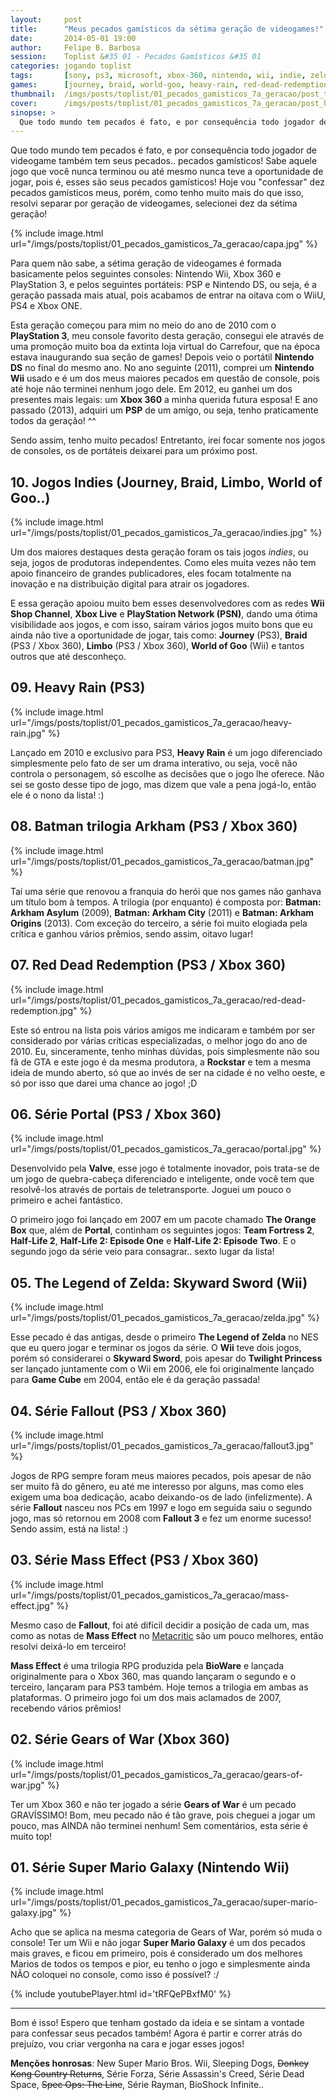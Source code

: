 ```yaml
---
layout:     post
title:      "Meus pecados gamísticos da sétima geração de videogames!"
date:       2014-05-01 19:00
author:     Felipe B. Barbosa
session:    Toplist &#35 01 - Pecados Gamísticos &#35 01
categories: jogando toplist
tags:       [sony, ps3, microsoft, xbox-360, nintendo, wii, indie, zelda, lists, especial]
games:      [journey, braid, world-goo, heavy-rain, red-dead-redemption, portal, zelda-skyward-sword, fallout-3, fallout-new-vegas, gears-of-war, new-super-mario, super-mario-galaxy]
thumbnail:  /imgs/posts/toplist/01_pecados_gamisticos_7a_geracao/post_thumbnail.jpg
cover:      /imgs/posts/toplist/01_pecados_gamisticos_7a_geracao/post_header.jpg
sinopse: >
  Que todo mundo tem pecados é fato, e por consequência todo jogador de videogame também tem seus pecados.. pecados gamísticos! Sabe aquele jogo que você nunca terminou ou até mesmo nunca teve a oportunidade de jogar, pois é, esses são seus pecados gamísticos! Hoje vou "confessar" dez pecados gamísticos meus, porém, como tenho muito mais do que isso, resolvi separar por geração de videogames, selecionei dez da sétima geração!
---
```

Que todo mundo tem pecados é fato, e por consequência todo jogador de videogame também tem seus pecados.. pecados gamísticos! Sabe aquele jogo que você nunca terminou ou até mesmo nunca teve a oportunidade de jogar, pois é, esses são seus pecados gamísticos! Hoje vou "confessar" dez pecados gamísticos meus, porém, como tenho muito mais do que isso, resolvi separar por geração de videogames, selecionei dez da sétima geração!

{% include image.html url="/imgs/posts/toplist/01_pecados_gamisticos_7a_geracao/capa.jpg" %}

Para quem não sabe, a sétima geração de videogames é formada basicamente pelos seguintes consoles: Nintendo Wii, Xbox 360 e PlayStation 3, e pelos seguintes portáteis: PSP e Nintendo DS, ou seja, é a geração passada mais atual, pois acabamos de entrar na oitava com o WiiU, PS4 e Xbox ONE.

Esta geração começou para mim no meio do ano de 2010 com o **PlayStation 3**, meu console favorito desta geração, consegui ele através de uma promoção muito boa da extinta loja virtual do Carrefour, que na época estava inaugurando sua seção de games! Depois veio o portátil **Nintendo DS** no final do mesmo ano. No ano seguinte (2011), comprei um **Nintendo Wii** usado e é um dos meus maiores pecados em questão de console, pois até hoje não terminei nenhum jogo dele. Em 2012, eu ganhei um dos presentes mais legais: um **Xbox 360** a minha querida futura esposa! E ano passado (2013), adquiri um **PSP** de um amigo, ou seja, tenho praticamente todos da geração! ^^

Sendo assim, tenho muito pecados! Entretanto, irei focar somente nos jogos de consoles, os de portáteis deixarei para um próximo post.

## 10. Jogos Indies (Journey, Braid, Limbo, World of Goo..)

{% include image.html url="/imgs/posts/toplist/01_pecados_gamisticos_7a_geracao/indies.jpg" %}

Um dos maiores destaques desta geração foram os tais jogos *indies*, ou seja, jogos de produtoras independentes. Como eles muita vezes não tem apoio financeiro de grandes publicadores, eles focam totalmente na inovação e na distribuição digital para atrair os jogadores.

E essa geração apoiou muito bem esses desenvolvedores com as redes **Wii Shop Channel**, **Xbox Live** e **PlayStation Network (PSN)**, dando uma ótima visibilidade aos jogos, e com isso, saíram vários jogos muito bons que eu ainda não tive a oportunidade de jogar, tais como: **Journey** (PS3), **Braid** (PS3 / Xbox 360), **Limbo** (PS3 / Xbox 360), **World of Goo** (Wii) e tantos outros que até desconheço.

## 09. Heavy Rain (PS3)

{% include image.html url="/imgs/posts/toplist/01_pecados_gamisticos_7a_geracao/heavy-rain.jpg" %}

Lançado em 2010 e exclusivo para PS3, **Heavy Rain** é um jogo diferenciado simplesmente pelo fato de ser um drama interativo, ou seja, você não controla o personagem, só escolhe as decisões que o jogo lhe oferece. Não sei se gosto desse tipo de jogo, mas dizem que vale a pena jogá-lo, então ele é o nono da lista! :)

## 08. Batman trilogia Arkham (PS3 / Xbox 360)

{% include image.html url="/imgs/posts/toplist/01_pecados_gamisticos_7a_geracao/batman.jpg" %}

Taí uma série que renovou a franquia do herói que nos games não ganhava um título bom à tempos. A trilogia (por enquanto) é composta por: **Batman: Arkham Asylum** (2009), **Batman: Arkham City** (2011) e **Batman: Arkham Origins** (2013). Com exceção do terceiro, a série foi muito elogiada pela crítica e ganhou vários prêmios, sendo assim, oitavo lugar!

## 07. Red Dead Redemption (PS3 / Xbox 360)

{% include image.html url="/imgs/posts/toplist/01_pecados_gamisticos_7a_geracao/red-dead-redemption.jpg" %}

Este só entrou na lista pois vários amigos me indicaram e também por ser considerado por várias críticas especializadas, o melhor jogo do ano de 2010. Eu, sinceramente, tenho minhas dúvidas, pois simplesmente não sou fã de GTA e este jogo é da mesma produtora, a **Rockstar** e tem a mesma ideia de mundo aberto, só que ao invés de ser na cidade é no velho oeste, e só por isso que darei uma chance ao jogo! ;D

## 06. Série Portal (PS3 / Xbox 360)

{% include image.html url="/imgs/posts/toplist/01_pecados_gamisticos_7a_geracao/portal.jpg" %}

Desenvolvido pela **Valve**, esse jogo é totalmente inovador, pois trata-se de um jogo de quebra-cabeça diferenciado e inteligente, onde você tem que resolvê-los através de portais de teletransporte. Joguei um pouco o primeiro e achei fantástico.

O primeiro jogo foi lançado em 2007 em um pacote chamado **The Orange Box** que, além de **Portal**, continham os seguintes jogos: **Team Fortress 2**, **Half-Life 2**, **Half-Life 2: Episode One** e **Half-Life 2: Episode Two**. E o segundo jogo da série veio para consagrar.. sexto lugar da lista!

## 05. The Legend of Zelda: Skyward Sword (Wii)

{% include image.html url="/imgs/posts/toplist/01_pecados_gamisticos_7a_geracao/zelda.jpg" %}

Esse pecado é das antigas, desde o primeiro **The Legend of Zelda** no NES que eu quero jogar e terminar os jogos da série. O **Wii** teve dois jogos, porém só considerarei o **Skyward Sword**, pois apesar do **Twilight Princess** ser lançado juntamente com o Wii em 2006, ele foi originalmente lançado para **Game Cube** em 2004, então ele é da geração passada!

## 04. Série Fallout (PS3 / Xbox 360)

{% include image.html url="/imgs/posts/toplist/01_pecados_gamisticos_7a_geracao/fallout3.jpg" %}

Jogos de RPG sempre foram meus maiores pecados, pois apesar de não ser muito fã do gênero, eu até me interesso por alguns, mas como eles exigem uma boa dedicação, acabo deixando-os de lado (infelizmente). A série **Fallout** nasceu nos PCs em 1997 e logo em seguida saiu o segundo jogo, mas só retornou em 2008 com **Fallout 3** e fez um enorme sucesso! Sendo assim, está na lista! :)

## 03. Série Mass Effect (PS3 / Xbox 360)

{% include image.html url="/imgs/posts/toplist/01_pecados_gamisticos_7a_geracao/mass-effect.jpg" %}

Mesmo caso de **Fallout**, foi até difícil decidir a posição de cada um, mas como as notas de **Mass Effect** no [Metacritic](http://www.metacritic.com/) são um pouco melhores, então resolvi deixá-lo em terceiro!

**Mass Effect** é uma trilogia RPG produzida pela **BioWare** e lançada originalmente para o Xbox 360, mas quando lançaram o segundo e o terceiro, lançaram para PS3 também. Hoje temos a trilogia em ambas as plataformas. O primeiro jogo foi um dos mais aclamados de 2007, recebendo vários prêmios!

## 02. Série Gears of War (Xbox 360)

{% include image.html url="/imgs/posts/toplist/01_pecados_gamisticos_7a_geracao/gears-of-war.jpg" %}

Ter um Xbox 360 e não ter jogado a série **Gears of War** é um pecado GRAVÍSSIMO! Bom, meu pecado não é tão grave, pois cheguei a jogar um pouco, mas AINDA não terminei nenhum! Sem comentários, esta série é muito top!

## 01. Série Super Mario Galaxy (Nintendo Wii)

{% include image.html url="/imgs/posts/toplist/01_pecados_gamisticos_7a_geracao/super-mario-galaxy.jpg" %}

Acho que se aplica na mesma categoria de Gears of War, porém só muda o console! Ter um Wii e não jogar **Super Mario Galaxy** é um dos pecados mais graves, e ficou em primeiro, pois é considerado um dos melhores Marios de todos os tempos e pior, eu tenho o jogo e simplesmente ainda NÃO coloquei no console, como isso é possível? :/

{% include youtubePlayer.html id='tRFQePBxfM0' %}

---

Bom é isso! Espero que tenham gostado da ideia e se sintam a vontade para confessar seus pecados também! Agora é partir e correr atrás do prejuízo, vou criar vergonha na cara e jogar esses jogos!

**Menções honrosas**: New Super Mario Bros. Wii, Sleeping Dogs, <s>Donkey Kong Country Returns</s>, Série Forza, Série Assassin's Creed, Série Dead Space, <s>Spec Ops: The Line</s>, Série Rayman, BioShock Infinite..

